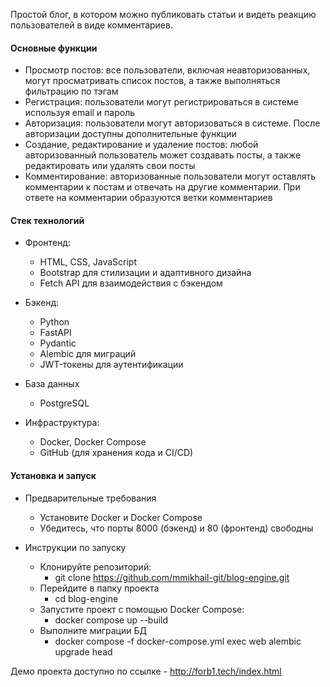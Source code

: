 Простой блог, в котором можно публиковать статьи и видеть реакцию пользователей в виде комментариев.

#### Основные функции
- Просмотр постов: все пользователи, включая неавторизованных, могут просматривать список постов, а также выполняться фильтрацию по тэгам
- Регистрация: пользователи могут регистрироваться в системе используя email и пароль
- Авторизация: пользователи могут авторизоваться в системе. После авторизации доступны дополнительные функции
- Создание, редактирование и удаление постов: любой авторизованный пользователь может создавать посты, а также редактировать или удалять свои посты
- Комментирование: авторизованные пользователи могут оставлять комментарии к постам и отвечать на другие комментарии. При ответе на комментарии образуются ветки комментариев

#### Стек технологий
- Фронтенд:
  - HTML, CSS, JavaScript
  - Bootstrap для стилизации и адаптивного дизайна
  - Fetch API для взаимодействия с бэкендом

- Бэкенд:
  - Python
  - FastAPI
  - Pydantic
  - Alembic для миграций
  - JWT-токены для аутентификации

- База данных
  - PostgreSQL

- Инфраструктура:
  - Docker, Docker Compose
  - GitHub (для хранения кода и CI/CD)

#### Установка и запуск

- Предварительные требования
  - Установите Docker и Docker Compose
  - Убедитесь, что порты 8000 (бэкенд) и 80 (фронтенд) свободны

- Инструкции по запуску
  - Клонируйте репозиторий:
    - git clone https://github.com/mmikhail-git/blog-engine.git
  - Перейдите в папку проекта
    - cd blog-engine  
  - Запустите проект с помощью Docker Compose:
    - docker compose up --build
  - Выполните миграции БД
    - docker compose -f docker-compose.yml exec web alembic upgrade head


 Демо проекта доступно по ссылке - http://forb1.tech/index.html 
